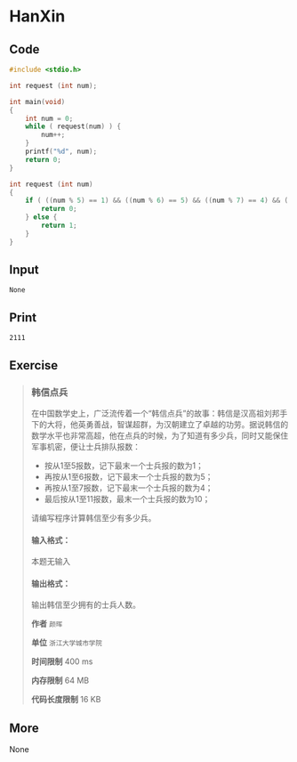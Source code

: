# HanXin

## Code

```C
#include <stdio.h>

int request (int num);

int main(void)
{
    int num = 0;
    while ( request(num) ) {
        num++;
    }
    printf("%d", num);
    return 0;
}

int request (int num)
{
    if ( ((num % 5) == 1) && ((num % 6) == 5) && ((num % 7) == 4) && ((num % 11) == 10) ) {
        return 0;
    } else {
        return 1;
    }
}
```

## Input

`None`

## Print

`2111`

## Exercise

> ### 韩信点兵
>
> 在中国数学史上，广泛流传着一个“韩信点兵”的故事：韩信是汉高祖刘邦手下的大将，他英勇善战，智谋超群，为汉朝建立了卓越的功劳。据说韩信的数学水平也非常高超，他在点兵的时候，为了知道有多少兵，同时又能保住军事机密，便让士兵排队报数：
>
> - 按从1至5报数，记下最末一个士兵报的数为1；
> - 再按从1至6报数，记下最末一个士兵报的数为5；
> - 再按从1至7报数，记下最末一个士兵报的数为4；
> - 最后按从1至11报数，最末一个士兵报的数为10；
>
> 请编写程序计算韩信至少有多少兵。
>
> #### 输入格式：
>
> 本题无输入
>
> #### 输出格式：
>
> 输出韩信至少拥有的士兵人数。
>
> **作者** `颜晖`
>
> **单位** `浙江大学城市学院`
>
> **时间限制** 400 ms
>
> **内存限制** 64 MB
>
> **代码长度限制** 16 KB

## More

None

